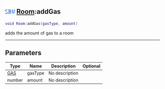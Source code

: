 ## <img src="../../.gitbook/assets/server.png" width="32" height="32" /> [Room](../room/README.md):addGas

```lua
void Room:addGas(gasType, amount)
```

adds the amount of gas to a room

-----------------
## Parameters

| Type   | Name | Description | Optional |
| ------ | ---- | ----------- | -------: |
| [GAS](../gas/README.md) | gasType | No description |  |
| number | amount | No description |  |
